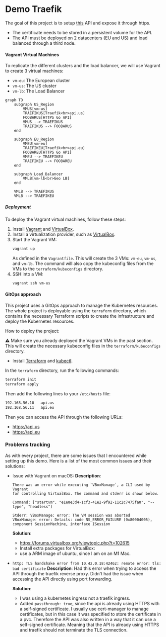 # Demo Traefik

The goal of this project is to setup [this](https://github.com/containous/foobar-api) API and expose it through https.

- The certificate needs to be stored in a persistent volume for the API.
- The API must be deployed on 2 datacenters (EU and US) and load balanced through a third node.


#### Vagrant Virtual Machines

To replicate the different clusters and the load balancer, we will use Vagrant to create 3 virtual machines:
- `vm-eu`: The European cluster
- `vm-us`: The US cluster
- `vm-lb`: The Load Balancer

```mermaid
graph TD
    subgraph US_Region
        VMUS[vm-us]
        TRAEFIKUS[Traefik<br>api.us]
        FOOBARUS[HTTPS Go API]
        VMUS --> TRAEFIKUS
        TRAEFIKUS --> FOOBARUS
    end

    subgraph EU_Region
        VMEU[vm-eu]
        TRAEFIKEU[Traefik<br>api.eu]
        FOOBAREU[HTTPS Go API]
        VMEU --> TRAEFIKEU
        TRAEFIKEU --> FOOBAREU
    end

    subgraph Load_Balancer
        VMLB[vm-lb<br>Geo LB]
    end

    VMLB --> TRAEFIKUS
    VMLB --> TRAEFIKEU
```

##### Deployment
To deploy the Vagrant virtual machines, follow these steps:
1. Install [Vagrant](https://www.vagrantup.com/downloads) and [VirtualBox](https://www.virtualbox.org/wiki/Downloads).
2. Install a virtualization provider, such as [VirtualBox](https://www.virtualbox.org/wiki/Downloads).
3. Start the Vagrant VM:
    ```bash
    vagrant up
    ```
   As defined in the `Vagrantfile`. This will create the 3 VMs: `vm-eu`, `vm-us`, and `vm-lb`.
   The command will also copy the kubeconfig files from the VMs to the `terraform/kubeconfigs` directory.
4. SSH into a VM:
    ```bash
    vagrant ssh vm-us
    ```

#### GitOps approach
This project uses a GitOps approach to manage the Kubernetes resources. The whole project is deployable using the `terraform` directory, which contains the necessary Terraform scripts to create the infrastructure and deploy the Kubernetes resources.

How to deploy the project:

:warning: Make sure you already deployed the Vagrant VMs in the past section. This will create the necessary kubeconfig files in the `terraform/kubeconfigs` directory.

- Install [Terraform](https://www.terraform.io/downloads.html) and [kubectl](https://kubernetes.io/docs/tasks/tools/).

In the `terraform` directory, run the following commands:
```bash
terraform init
terraform apply
```

Then add the following lines to your `/etc/hosts` file:

```bash
192.168.56.10	api.us
192.168.56.11	api.eu
```

Then you can access the API through the following URLs:
- https://api.us
- https://api.eu

### Problems tracking

As with every project, there are some issues that I encountered while setting up this demo. Here is a list of the most common issues and their solutions:

- Issue with Vagrant on macOS:
    **Description**: 
    ```
    There was an error while executing `VBoxManage`, a CLI used by Vagrant
    for controlling VirtualBox. The command and stderr is shown below.

    Command: ["startvm", "e1e0e3d4-1cf3-41e2-9f92-11c2c7475fa0", "--type", "headless"]

    Stderr: VBoxManage: error: The VM session was aborted
    VBoxManage: error: Details: code NS_ERROR_FAILURE (0x80004005), component SessionMachine, interface ISession
    ```

    **Solution**: 
    - https://forums.virtualbox.org/viewtopic.php?t=102615
    - Install extra packages for VirtualBox:
    - use a ARM image of ubuntu, since I am on an M1 Mac.

- `http: TLS handshake error from 10.42.0.18:42462: remote error: tls: bad certificate`
    **Description**: 
    Had this error when trying to access the API through the traefik reverse proxy.
    Didn't had the issue when accessing the API directly using port forwarding.

    **Solution**: 
    - I was using a kubernetes ingress not a traefik ingress.
    - Added `passthrough: true`, since the api is already using HTTPS with a self-signed certificate.
      I usually use cert-manager to manage certificates, but in this case it was specified to store the certificate in a pvc. Therefore the API was also written in a way that it can use a self-signed certificate. Meaning that the API is already using HTTPS and traefik should not terminate the TLS connection.

      